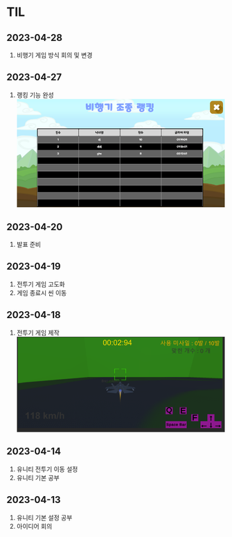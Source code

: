 # TIL
## 2023-04-28
1. 비행기 게임 방식 회의 및 변경
## 2023-04-27
1. 랭킹 기능 완성
![img](img/%EB%B9%84%ED%96%89%EA%B8%B0%EC%A1%B0%EC%A2%85%EB%9E%AD%ED%82%B9%EC%99%84%EC%84%B1.PNG)
## 2023-04-20
1. 발표 준비
## 2023-04-19
1. 전투기 게임 고도화
2. 게임 종료시 씬 이동 
## 2023-04-18
1. 전투기 게임 제작
![Untitled](./img/%EB%B9%84%ED%96%89%EA%B8%B0%EA%B2%8C%EC%9E%84.PNG)


## 2023-04-14
1. 유니티 전투기 이동 설정
2. 유니티 기본 공부
## 2023-04-13
1. 유니티 기본 설정 공부
2. 아이디어 회의